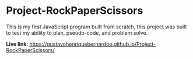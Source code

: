 # Project-RockPaperScissors

This is my first JavaScript program built from scratch, this project was built to test my ability to plan, pseudo-code, and problem solve.

<strong>Live link</strong>: https://gustavohenriquebernardoo.github.io/Project-RockPaperScissors/

